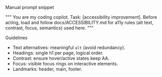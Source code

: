 Manual prompt snippet

"""
You are my coding copilot. Task: [accessibility improvement].
Before acting, load and follow docs/ACCESSIBILITY.md for a11y rules (alt text, contrast, focus, semantics) used here.
"""

Guidelines
- Text alternatives: meaningful `alt` (avoid redundancy).
- Headings: single h1 per page, logical order.
- Contrast: ensure hover/active states keep AA.
- Focus: visible focus rings on interactive elements.
- Landmarks: header, main, footer.

